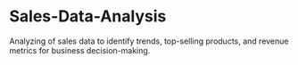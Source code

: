 # Sales-Data-Analysis
Analyzing of sales data to identify trends, top-selling products, and revenue metrics for business decision-making.
